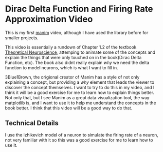 # Dirac Delta Function and Firing Rate Approximation Video

This is my first [manim](https://github.com/ManimCommunity/manim/) video, although I have used the library before for smaller projects.

This video is essentially a rundown of Chapter 1.2 of the textbook [Theoretical Neuroscience](https://boulderschool.yale.edu/sites/default/files/files/DayanAbbott.pdf), attemping to animate some of the concepts and explain the things that were only touched on in the book(Dirac Delta Function, etc). The book also didnt really explain _why_ we need the delta function to model neurons, which is what I want to fill in.

3Blue1Brown, the origional creator of Manim has a style of not only explaining a concept, but providing a _why_ element that leads the viewer to discover the concept themselves. I want to try to do this in my video, and I think it will be a good exercise for me to learn how to explain things better. Not only that, but I see Manim as a great data visualization tool, the way matplotlib is, and I want to use it to help me understand the concepts in the book better. I think that this video will be a good way to do that.

## Technical Details

I use the Izhikevich model of a neuron to simulate the firing rate of a neuron, not very familiar with it so this was a good exercise for me to learn how to use it.
